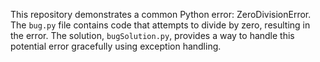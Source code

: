 This repository demonstrates a common Python error: ZeroDivisionError. The `bug.py` file contains code that attempts to divide by zero, resulting in the error.  The solution, `bugSolution.py`, provides a way to handle this potential error gracefully using exception handling.
